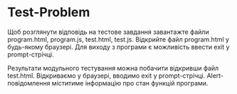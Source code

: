# Test-Problem

Щоб розглянути відповідь на тестове завдання завантажте файли program.html, program.js, test.html, test.js. Відкрийте файл program.html у будь-якому браузері. Для виходу з програми є можливість ввести exit у prompt-стрічці.

Результати модульного тестування можна побачити відкривши файл test.html.
Відкриваємо у браузері, вводимо exit у prompt-стрічці. 
Alert-повідомлення міститиме інформацію про стан функцій програми.
